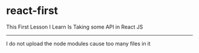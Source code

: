 # react-first
This First Lesson I Learn Is Taking some API in React JS 
****************
I do not upload the node modules cause too many files in it
